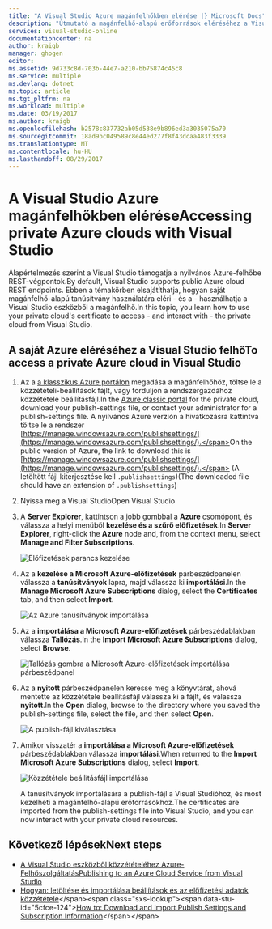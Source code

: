 ```yaml
---
title: "A Visual Studio Azure magánfelhőkben elérése |} Microsoft Docs"
description: "Útmutató a magánfelhő-alapú erőforrások eléréséhez a Visual Studio használatával."
services: visual-studio-online
documentationcenter: na
author: kraigb
manager: ghogen
editor: 
ms.assetid: 9d733c8d-703b-44e7-a210-bb75874c45c8
ms.service: multiple
ms.devlang: dotnet
ms.topic: article
ms.tgt_pltfrm: na
ms.workload: multiple
ms.date: 03/19/2017
ms.author: kraigb
ms.openlocfilehash: b2578c837732ab05d538e9b896ed3a3035075a70
ms.sourcegitcommit: 18ad9bc049589c8e44ed277f8f43dcaa483f3339
ms.translationtype: MT
ms.contentlocale: hu-HU
ms.lasthandoff: 08/29/2017
---
```

# <a name="accessing-private-azure-clouds-with-visual-studio"></a><span data-ttu-id="5cfce-103">A Visual Studio Azure magánfelhőkben elérése</span><span class="sxs-lookup"><span data-stu-id="5cfce-103">Accessing private Azure clouds with Visual Studio</span></span>
<span data-ttu-id="5cfce-104">Alapértelmezés szerint a Visual Studio támogatja a nyilvános Azure-felhőbe REST-végpontok.</span><span class="sxs-lookup"><span data-stu-id="5cfce-104">By default, Visual Studio supports public Azure cloud REST endpoints.</span></span> <span data-ttu-id="5cfce-105">Ebben a témakörben elsajátíthatja, hogyan saját magánfelhő-alapú tanúsítvány használatára eléri - és a - használhatja a Visual Studio eszközből a magánfelhő.</span><span class="sxs-lookup"><span data-stu-id="5cfce-105">In this topic, you learn how to use your private cloud's certificate to access - and interact with - the private cloud from Visual Studio.</span></span>

## <a name="to-access-a-private-azure-cloud-in-visual-studio"></a><span data-ttu-id="5cfce-106">A saját Azure eléréséhez a Visual Studio felhő</span><span class="sxs-lookup"><span data-stu-id="5cfce-106">To access a private Azure cloud in Visual Studio</span></span>
1. <span data-ttu-id="5cfce-107">Az a [a klasszikus Azure portálon](http://go.microsoft.com/fwlink/?LinkID=213885) megadása a magánfelhőhöz, töltse le a közzétételi-beállítások fájlt, vagy forduljon a rendszergazdához közzététele beállításfájl.</span><span class="sxs-lookup"><span data-stu-id="5cfce-107">In the [Azure classic portal](http://go.microsoft.com/fwlink/?LinkID=213885) for the private cloud, download your publish-settings file, or contact your administrator for a publish-settings file.</span></span> <span data-ttu-id="5cfce-108">A nyilvános Azure verzión a hivatkozásra kattintva töltse le a rendszer [https://manage.windowsazure.com/publishsettings/](https://manage.windowsazure.com/publishsettings/).</span><span class="sxs-lookup"><span data-stu-id="5cfce-108">On the public version of Azure, the link to download this is [https://manage.windowsazure.com/publishsettings/](https://manage.windowsazure.com/publishsettings/).</span></span> <span data-ttu-id="5cfce-109">(A letöltött fájl kiterjesztése kell `.publishsettings`)</span><span class="sxs-lookup"><span data-stu-id="5cfce-109">(The downloaded file should have an extension of `.publishsettings`)</span></span>

1. <span data-ttu-id="5cfce-110">Nyissa meg a Visual Studio</span><span class="sxs-lookup"><span data-stu-id="5cfce-110">Open Visual Studio</span></span>

1. <span data-ttu-id="5cfce-111">A **Server Explorer**, kattintson a jobb gombbal a **Azure** csomópont, és válassza a helyi menüből **kezelése és a szűrő előfizetések**.</span><span class="sxs-lookup"><span data-stu-id="5cfce-111">In **Server Explorer**, right-click the **Azure** node and, from the context menu, select **Manage and Filter Subscriptions**.</span></span>
   
    ![Előfizetések parancs kezelése](./media/vs-azure-tools-access-private-azure-clouds-with-visual-studio/IC790778.png)

1. <span data-ttu-id="5cfce-113">Az a **kezelése a Microsoft Azure-előfizetések** párbeszédpanelen válassza a **tanúsítványok** lapra, majd válassza ki **importálási**.</span><span class="sxs-lookup"><span data-stu-id="5cfce-113">In the **Manage Microsoft Azure Subscriptions** dialog, select the **Certificates** tab, and then select **Import**.</span></span>
   
    ![Az Azure tanúsítványok importálása](./media/vs-azure-tools-access-private-azure-clouds-with-visual-studio/IC790779.png)

1. <span data-ttu-id="5cfce-115">Az a **importálása a Microsoft Azure-előfizetések** párbeszédablakban válassza **Tallózás**.</span><span class="sxs-lookup"><span data-stu-id="5cfce-115">In the **Import Microsoft Azure Subscriptions** dialog, select **Browse**.</span></span>

    ![Tallózás gombra a Microsoft Azure-előfizetések importálása párbeszédpanel](./media/vs-azure-tools-access-private-azure-clouds-with-visual-studio/browse-button.png)

1. <span data-ttu-id="5cfce-117">Az a **nyitott** párbeszédpanelen keresse meg a könyvtárat, ahová mentette az közzététele beállításfájl válassza ki a fájlt, és válassza **nyitott**.</span><span class="sxs-lookup"><span data-stu-id="5cfce-117">In the **Open** dialog, browse to the directory where you saved the publish-settings file, select the file, and then select **Open**.</span></span>

    ![A publish-fájl kiválasztása](./media/vs-azure-tools-access-private-azure-clouds-with-visual-studio/select-publish-settings-file.png)

1. <span data-ttu-id="5cfce-119">Amikor visszatér a **importálása a Microsoft Azure-előfizetések** párbeszédablakban válassza **importálási**.</span><span class="sxs-lookup"><span data-stu-id="5cfce-119">When returned to the **Import Microsoft Azure Subscriptions** dialog, select **Import**.</span></span>

    ![Közzététele beállításfájl importálása](./media/vs-azure-tools-access-private-azure-clouds-with-visual-studio/IC790780.png)

    <span data-ttu-id="5cfce-121">A tanúsítványok importálására a publish-fájl a Visual Studióhoz, és most kezelheti a magánfelhő-alapú erőforrásokhoz.</span><span class="sxs-lookup"><span data-stu-id="5cfce-121">The certificates are imported from the publish-settings file into Visual Studio, and you can now interact with your private cloud resources.</span></span>
   
## <a name="next-steps"></a><span data-ttu-id="5cfce-122">Következő lépések</span><span class="sxs-lookup"><span data-stu-id="5cfce-122">Next steps</span></span>
- [<span data-ttu-id="5cfce-123">A Visual Studio eszközből közzétételéhez Azure-Felhőszolgáltatás</span><span class="sxs-lookup"><span data-stu-id="5cfce-123">Publishing to an Azure Cloud Service from Visual Studio</span></span>](https://msdn.microsoft.com/library/azure/ee460772.aspx)
- <span data-ttu-id="5cfce-124">[Hogyan: letöltése és importálása beállítások és az előfizetési adatok közzététele](https://msdn.microsoft.com/library/dn385850\(v=nav.70\).aspx)</span><span class="sxs-lookup"><span data-stu-id="5cfce-124">[How to: Download and Import Publish Settings and Subscription Information](https://msdn.microsoft.com/library/dn385850\(v=nav.70\).aspx)</span></span>
